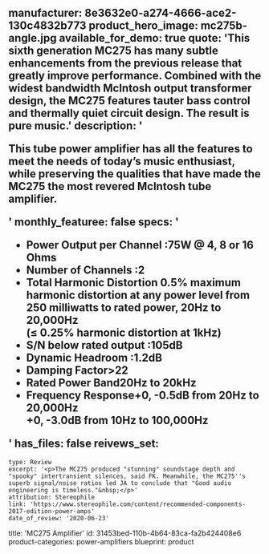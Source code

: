 manufacturer: 8e3632e0-a274-4666-ace2-130c4832b773
product_hero_image: mc275b-angle.jpg
available_for_demo: true
quote: 'This sixth generation MC275 has many subtle enhancements from the previous release that greatly improve performance. Combined with the widest bandwidth McIntosh output transformer design, the MC275 features tauter bass control and thermally quiet circuit design. The result is pure music.'
description: '<p>This tube power amplifier has all the features to meet the needs of today’s music enthusiast, while preserving the qualities that have made the MC275 the most revered McIntosh tube amplifier.</p>'
monthly_featuree: false
specs: '<ul><li>Power Output per Channel :75W @ 4, 8 or 16 Ohms</li><li>Number of Channels :2</li><li>Total Harmonic Distortion 0.5% maximum harmonic distortion at any power level from 250 milliwatts to rated power, 20Hz to 20,000Hz<br>(≤ 0.25% harmonic distortion at 1kHz)</li><li>S/N below rated output :105dB</li><li>Dynamic Headroom :1.2dB</li><li>Damping Factor&gt;22</li><li>Rated Power Band20Hz to 20kHz</li><li>Frequency Response+0, -0.5dB from 20Hz to 20,000Hz<br>+0, -3.0dB from 10Hz to 100,000Hz</li></ul>'
has_files: false
reivews_set:
  -
    type: Review
    excerpt: '<p>The MC275 produced "stunning" soundstage depth and "spooky" intertransient silences, said FK. Meanwhile, the MC275''s superb signal/noise ratios led JA to conclude that "Good audio engineering is timeless."&nbsp;</p>'
    attribution: Stereophile
    link: 'https://www.stereophile.com/content/recommended-components-2017-edition-power-amps'
    date_of_review: '2020-06-23'
title: 'MC275 Amplifier'
id: 31453bed-110b-4b64-83ca-fa2b424408e6
product-categories: power-amplifiers
blueprint: product
